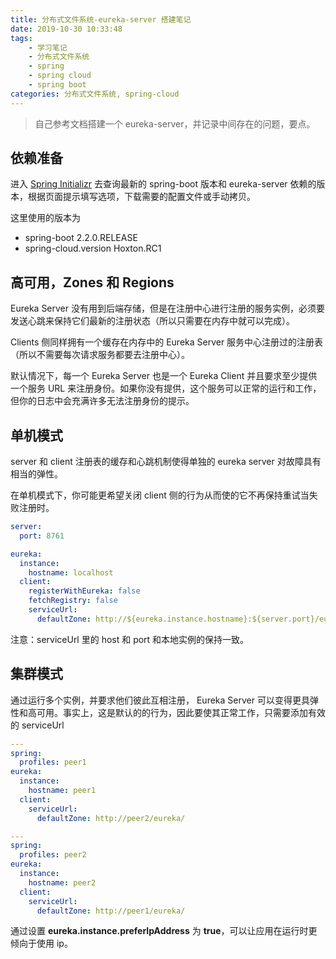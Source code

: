 ```yaml
---
title: 分布式文件系统-eureka-server 搭建笔记
date: 2019-10-30 10:33:48
tags:
    - 学习笔记
    - 分布式文件系统
    - spring 
    - spring cloud
    - spring boot
categories: 分布式文件系统, spring-cloud
---
```

> 自己参考文档搭建一个 eureka-server，并记录中间存在的问题，要点。

<!-- more -->

## 依赖准备

进入 [Spring Initializr][spring-initializr] 去查询最新的 spring-boot 版本和 eureka-server 依赖的版本，根据页面提示填写选项，下载需要的配置文件或手动拷贝。

这里使用的版本为

- spring-boot 2.2.0.RELEASE
- spring-cloud.version Hoxton.RC1

[spring-initializr]: https://start.spring.io/

## 高可用，Zones 和 Regions

Eureka Server 没有用到后端存储，但是在注册中心进行注册的服务实例，必须要发送心跳来保持它们最新的注册状态（所以只需要在内存中就可以完成）。

Clients 侧同样拥有一个缓存在内存中的 Eureka Server 服务中心注册过的注册表（所以不需要每次请求服务都要去注册中心）。

默认情况下，每一个 Eureka Server 也是一个 Eureka Client 并且要求至少提供一个服务 URL 来注册身份。如果你没有提供，这个服务可以正常的运行和工作，但你的日志中会充满许多无法注册身份的提示。

## 单机模式

server 和 client 注册表的缓存和心跳机制使得单独的 eureka server 对故障具有相当的弹性。

在单机模式下，你可能更希望关闭 client 侧的行为从而使的它不再保持重试当失败注册时。

```yaml
server:
  port: 8761

eureka:
  instance:
    hostname: localhost
  client:
    registerWithEureka: false
    fetchRegistry: false
    serviceUrl:
      defaultZone: http://${eureka.instance.hostname}:${server.port}/eureka/
```

注意：serviceUrl 里的 host 和 port 和本地实例的保持一致。

## 集群模式

通过运行多个实例，并要求他们彼此互相注册， Eureka Server 可以变得更具弹性和高可用。事实上，这是默认的的行为，因此要使其正常工作，只需要添加有效的 serviceUrl

```yaml
---
spring:
  profiles: peer1
eureka:
  instance:
    hostname: peer1
  client:
    serviceUrl:
      defaultZone: http://peer2/eureka/

---
spring:
  profiles: peer2
eureka:
  instance:
    hostname: peer2
  client:
    serviceUrl:
      defaultZone: http://peer1/eureka/
```

通过设置 **eureka.instance.preferIpAddress** 为 **true**，可以让应用在运行时更倾向于使用 ip。
